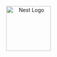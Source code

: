 <p align="center">
  <img src="https://nestjs.com/img/logo-small.svg" width="120" alt="Nest Logo" />
</p>
